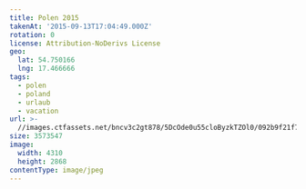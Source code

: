 ```yaml
---
title: Polen 2015
takenAt: '2015-09-13T17:04:49.000Z'
rotation: 0
license: Attribution-NoDerivs License
geo:
  lat: 54.750166
  lng: 17.466666
tags:
  - polen
  - poland
  - urlaub
  - vacation
url: >-
  //images.ctfassets.net/bncv3c2gt878/5DcOde0u55cloByzkTZOl0/092b9f21f71a9cc37e3e27775f00bafe/polen-2015_25836903632_o
size: 3573547
image:
  width: 4310
  height: 2868
contentType: image/jpeg
---
```


